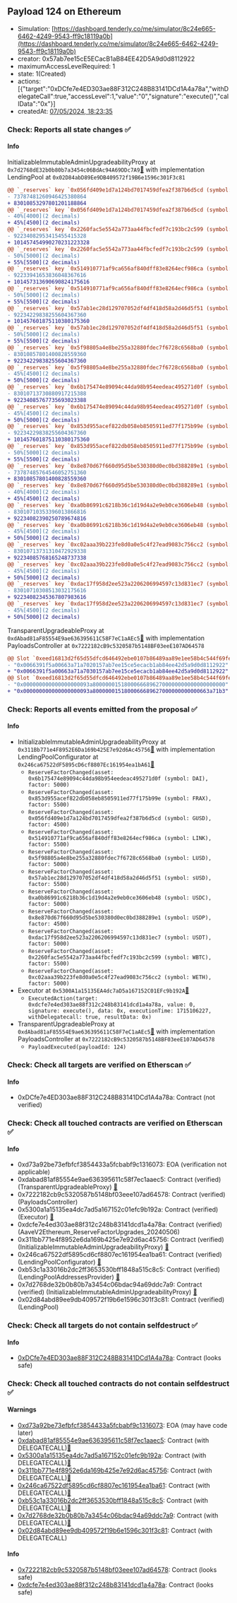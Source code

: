 ## Payload 124 on Ethereum

- Simulation: [https://dashboard.tenderly.co/me/simulator/8c24e665-6462-4249-9543-ff9c18119a0b](https://dashboard.tenderly.co/me/simulator/8c24e665-6462-4249-9543-ff9c18119a0b)
- creator: 0x57ab7ee15cE5ECacB1aB84EE42D5A9d0d8112922
- maximumAccessLevelRequired: 1
- state: 1(Created)
- actions: [{"target":"0xDCfe7e4ED303ae88F312C248B83141DCd1A4a78a","withDelegateCall":true,"accessLevel":1,"value":"0","signature":"execute()","callData":"0x"}]
- createdAt: [07/05/2024, 18:23:35](https://etherscan.io/tx/0x6716899a2df2c859488f59ecf5bb54718382a49e605d6c9fe34993f367dc3c98)

### Check: Reports all state changes :white_check_mark:

#### Info


InitializableImmutableAdminUpgradeabilityProxy at `0x7d2768dE32b0b80b7a3454c06BdAc94A69DDc7A9`[:ghost:](https://github.com/bgd-labs/aave-address-book "AaveV2Ethereum.POOL") with implementation LendingPool at `0x02D84abD89Ee9DB409572f19B6e1596c301F3c81`
```diff
@@ `_reserves` key `0x056fd409e1d7a124bd7017459dfea2f387b6d5cd (symbol: GUSD).configuration.data` @@
- 73787481260946425380864
+ 83010853297801201188864
@@ `_reserves` key `0x056fd409e1d7a124bd7017459dfea2f387b6d5cd (symbol: GUSD).configuration.data_decoded.reserveFactor` @@
- 40%[4000](2 decimals)
+ 45%[4500](2 decimals)
@@ `_reserves` key `0x2260fac5e5542a773aa44fbcfedf7c193bc2c599 (symbol: WBTC).configuration.data` @@
- 92234082953415455415328
+ 101457454990270231223328
@@ `_reserves` key `0x2260fac5e5542a773aa44fbcfedf7c193bc2c599 (symbol: WBTC).configuration.data_decoded.reserveFactor` @@
- 50%[5000](2 decimals)
+ 55%[5500](2 decimals)
@@ `_reserves` key `0x514910771af9ca656af840dff83e8264ecf986ca (symbol: LINK).configuration.data` @@
- 92233941653836048367616
+ 101457313690690824175616
@@ `_reserves` key `0x514910771af9ca656af840dff83e8264ecf986ca (symbol: LINK).configuration.data_decoded.reserveFactor` @@
- 50%[5000](2 decimals)
+ 55%[5500](2 decimals)
@@ `_reserves` key `0x57ab1ec28d129707052df4df418d58a2d46d5f51 (symbol: sUSD).configuration.data` @@
- 92234229838255604367360
+ 101457601875110380175360
@@ `_reserves` key `0x57ab1ec28d129707052df4df418d58a2d46d5f51 (symbol: sUSD).configuration.data_decoded.reserveFactor` @@
- 50%[5000](2 decimals)
+ 55%[5500](2 decimals)
@@ `_reserves` key `0x5f98805a4e8be255a32880fdec7f6728c6568ba0 (symbol: LUSD).configuration.data` @@
- 83010857801400828559360
+ 92234229838255604367360
@@ `_reserves` key `0x5f98805a4e8be255a32880fdec7f6728c6568ba0 (symbol: LUSD).configuration.data_decoded.reserveFactor` @@
- 45%[4500](2 decimals)
+ 50%[5000](2 decimals)
@@ `_reserves` key `0x6b175474e89094c44da98b954eedeac495271d0f (symbol: DAI).configuration.data` @@
- 83010713730880917215388
+ 92234085767735693023388
@@ `_reserves` key `0x6b175474e89094c44da98b954eedeac495271d0f (symbol: DAI).configuration.data_decoded.reserveFactor` @@
- 45%[4500](2 decimals)
+ 50%[5000](2 decimals)
@@ `_reserves` key `0x853d955acef822db058eb8505911ed77f175b99e (symbol: FRAX).configuration.data` @@
- 92234229838255604367360
+ 101457601875110380175360
@@ `_reserves` key `0x853d955acef822db058eb8505911ed77f175b99e (symbol: FRAX).configuration.data_decoded.reserveFactor` @@
- 50%[5000](2 decimals)
+ 55%[5500](2 decimals)
@@ `_reserves` key `0x8e870d67f660d95d5be530380d0ec0bd388289e1 (symbol: USDP).configuration.data` @@
- 73787485764546052751360
+ 83010857801400828559360
@@ `_reserves` key `0x8e870d67f660d95d5be530380d0ec0bd388289e1 (symbol: USDP).configuration.data_decoded.reserveFactor` @@
- 40%[4000](2 decimals)
+ 45%[4500](2 decimals)
@@ `_reserves` key `0xa0b86991c6218b36c1d19d4a2e9eb0ce3606eb48 (symbol: USDC).configuration.data` @@
- 83010710353396013866816
+ 92234082390250789674816
@@ `_reserves` key `0xa0b86991c6218b36c1d19d4a2e9eb0ce3606eb48 (symbol: USDC).configuration.data_decoded.reserveFactor` @@
- 45%[4500](2 decimals)
+ 50%[5000](2 decimals)
@@ `_reserves` key `0xc02aaa39b223fe8d0a0e5c4f27ead9083c756cc2 (symbol: WETH).configuration.data` @@
- 83010713731310472929338
+ 92234085768165248737338
@@ `_reserves` key `0xc02aaa39b223fe8d0a0e5c4f27ead9083c756cc2 (symbol: WETH).configuration.data_decoded.reserveFactor` @@
- 45%[4500](2 decimals)
+ 50%[5000](2 decimals)
@@ `_reserves` key `0xdac17f958d2ee523a2206206994597c13d831ec7 (symbol: USDT).configuration.data` @@
- 83010710308513032175616
+ 92234082345367807983616
@@ `_reserves` key `0xdac17f958d2ee523a2206206994597c13d831ec7 (symbol: USDT).configuration.data_decoded.reserveFactor` @@
- 45%[4500](2 decimals)
+ 50%[5000](2 decimals)
```

TransparentUpgradeableProxy at `0xdAbad81aF85554E9ae636395611C58F7eC1aAEc5`[:ghost:](https://github.com/bgd-labs/aave-address-book "GovernanceV3Ethereum.PAYLOADS_CONTROLLER") with implementation PayloadsController at `0x7222182cB9c5320587b5148BF03eeE107AD64578`
```diff
@@ Slot `0xeed16813d2f65d55dfcd646492ebe0107b86489aa89e1ee58b4c544f69fec4ae` @@
- "0x0066391f5a00663a71a7020157ab7ee15ce5ecacb1ab84ee42d5a9d0d8112922"
+ "0x0066391f5a00663a71a7030157ab7ee15ce5ecacb1ab84ee42d5a9d0d8112922"
@@ Slot `0xeed16813d2f65d55dfcd646492ebe0107b86489aa89e1ee58b4c544f69fec4af` @@
- "0x000000000000000000093a800000015180006668962700000000000000000000"
+ "0x000000000000000000093a8000000151800066689627000000000000663a71b3"
```


### Check: Reports all events emitted from the proposal :white_check_mark:

#### Info

- InitializableImmutableAdminUpgradeabilityProxy at `0x311Bb771e4F8952E6Da169b425E7e92d6Ac45756`[:ghost:](https://github.com/bgd-labs/aave-address-book "AaveV2Ethereum.POOL_CONFIGURATOR") with implementation LendingPoolConfigurator at `0x246ca67522dF5895cD6cf8807Ec161954ea1bA61`[:ghost:](https://github.com/bgd-labs/aave-address-book "AaveV2Ethereum.POOL_CONFIGURATOR_IMPL")
  - `ReserveFactorChanged(asset: 0x6b175474e89094c44da98b954eedeac495271d0f (symbol: DAI), factor: 5000)`
  - `ReserveFactorChanged(asset: 0x853d955acef822db058eb8505911ed77f175b99e (symbol: FRAX), factor: 5500)`
  - `ReserveFactorChanged(asset: 0x056fd409e1d7a124bd7017459dfea2f387b6d5cd (symbol: GUSD), factor: 4500)`
  - `ReserveFactorChanged(asset: 0x514910771af9ca656af840dff83e8264ecf986ca (symbol: LINK), factor: 5500)`
  - `ReserveFactorChanged(asset: 0x5f98805a4e8be255a32880fdec7f6728c6568ba0 (symbol: LUSD), factor: 5000)`
  - `ReserveFactorChanged(asset: 0x57ab1ec28d129707052df4df418d58a2d46d5f51 (symbol: sUSD), factor: 5500)`
  - `ReserveFactorChanged(asset: 0xa0b86991c6218b36c1d19d4a2e9eb0ce3606eb48 (symbol: USDC), factor: 5000)`
  - `ReserveFactorChanged(asset: 0x8e870d67f660d95d5be530380d0ec0bd388289e1 (symbol: USDP), factor: 4500)`
  - `ReserveFactorChanged(asset: 0xdac17f958d2ee523a2206206994597c13d831ec7 (symbol: USDT), factor: 5000)`
  - `ReserveFactorChanged(asset: 0x2260fac5e5542a773aa44fbcfedf7c193bc2c599 (symbol: WBTC), factor: 5500)`
  - `ReserveFactorChanged(asset: 0xc02aaa39b223fe8d0a0e5c4f27ead9083c756cc2 (symbol: WETH), factor: 5000)`
- Executor at `0x5300A1a15135EA4dc7aD5a167152C01EFc9b192A`[:ghost:](https://github.com/bgd-labs/aave-address-book "AaveV2Ethereum.POOL_ADMIN, AaveV2EthereumAMM.POOL_ADMIN, AaveV3Ethereum.ACL_ADMIN, GovernanceV3Ethereum.EXECUTOR_LVL_1")
  - `ExecutedAction(target: 0xdcfe7e4ed303ae88f312c248b83141dcd1a4a78a, value: 0, signature: execute(), data: 0x, executionTime: 1715106227, withDelegatecall: true, resultData: 0x)`
- TransparentUpgradeableProxy at `0xdAbad81aF85554E9ae636395611C58F7eC1aAEc5`[:ghost:](https://github.com/bgd-labs/aave-address-book "GovernanceV3Ethereum.PAYLOADS_CONTROLLER") with implementation PayloadsController at `0x7222182cB9c5320587b5148BF03eeE107AD64578`
  - `PayloadExecuted(payloadId: 124)`

### Check: Check all targets are verified on Etherscan :white_check_mark:

#### Info

- 0xDCfe7e4ED303ae88F312C248B83141DCd1A4a78a: Contract (not verified) 

### Check: Check all touched contracts are verified on Etherscan :white_check_mark:

#### Info

- 0xd73a92be73efbfcf3854433a5fcbabf9c1316073: EOA (verification not applicable)
- 0xdabad81af85554e9ae636395611c58f7ec1aaec5: Contract (verified) (TransparentUpgradeableProxy) [:ghost:](https://github.com/bgd-labs/aave-address-book "GovernanceV3Ethereum.PAYLOADS_CONTROLLER")
- 0x7222182cb9c5320587b5148bf03eee107ad64578: Contract (verified) (PayloadsController) 
- 0x5300a1a15135ea4dc7ad5a167152c01efc9b192a: Contract (verified) (Executor) [:ghost:](https://github.com/bgd-labs/aave-address-book "AaveV2Ethereum.POOL_ADMIN, AaveV2EthereumAMM.POOL_ADMIN, AaveV3Ethereum.ACL_ADMIN, GovernanceV3Ethereum.EXECUTOR_LVL_1")
- 0xdcfe7e4ed303ae88f312c248b83141dcd1a4a78a: Contract (verified) (AaveV2Ethereum_ReserveFactorUpgrades_20240506) 
- 0x311bb771e4f8952e6da169b425e7e92d6ac45756: Contract (verified) (InitializableImmutableAdminUpgradeabilityProxy) [:ghost:](https://github.com/bgd-labs/aave-address-book "AaveV2Ethereum.POOL_CONFIGURATOR")
- 0x246ca67522df5895cd6cf8807ec161954ea1ba61: Contract (verified) (LendingPoolConfigurator) [:ghost:](https://github.com/bgd-labs/aave-address-book "AaveV2Ethereum.POOL_CONFIGURATOR_IMPL")
- 0xb53c1a33016b2dc2ff3653530bff1848a515c8c5: Contract (verified) (LendingPoolAddressesProvider) [:ghost:](https://github.com/bgd-labs/aave-address-book "AaveV2Ethereum.POOL_ADDRESSES_PROVIDER")
- 0x7d2768de32b0b80b7a3454c06bdac94a69ddc7a9: Contract (verified) (InitializableImmutableAdminUpgradeabilityProxy) [:ghost:](https://github.com/bgd-labs/aave-address-book "AaveV2Ethereum.POOL")
- 0x02d84abd89ee9db409572f19b6e1596c301f3c81: Contract (verified) (LendingPool) 

### Check: Check all targets do not contain selfdestruct :white_check_mark:

#### Info

- [0xDCfe7e4ED303ae88F312C248B83141DCd1A4a78a](https://etherscan.io/address/0xDCfe7e4ED303ae88F312C248B83141DCd1A4a78a): Contract (looks safe)

### Check: Check all touched contracts do not contain selfdestruct :white_check_mark:

#### Warnings

- [0xd73a92be73efbfcf3854433a5fcbabf9c1316073](https://etherscan.io/address/0xd73a92be73efbfcf3854433a5fcbabf9c1316073): EOA (may have code later)
- [0xdabad81af85554e9ae636395611c58f7ec1aaec5](https://etherscan.io/address/0xdabad81af85554e9ae636395611c58f7ec1aaec5): Contract (with DELEGATECALL)[:ghost:](https://github.com/bgd-labs/aave-address-book "GovernanceV3Ethereum.PAYLOADS_CONTROLLER")
- [0x5300a1a15135ea4dc7ad5a167152c01efc9b192a](https://etherscan.io/address/0x5300a1a15135ea4dc7ad5a167152c01efc9b192a): Contract (with DELEGATECALL)[:ghost:](https://github.com/bgd-labs/aave-address-book "AaveV2Ethereum.POOL_ADMIN, AaveV2EthereumAMM.POOL_ADMIN, AaveV3Ethereum.ACL_ADMIN, GovernanceV3Ethereum.EXECUTOR_LVL_1")
- [0x311bb771e4f8952e6da169b425e7e92d6ac45756](https://etherscan.io/address/0x311bb771e4f8952e6da169b425e7e92d6ac45756): Contract (with DELEGATECALL)[:ghost:](https://github.com/bgd-labs/aave-address-book "AaveV2Ethereum.POOL_CONFIGURATOR")
- [0x246ca67522df5895cd6cf8807ec161954ea1ba61](https://etherscan.io/address/0x246ca67522df5895cd6cf8807ec161954ea1ba61): Contract (with DELEGATECALL)[:ghost:](https://github.com/bgd-labs/aave-address-book "AaveV2Ethereum.POOL_CONFIGURATOR_IMPL")
- [0xb53c1a33016b2dc2ff3653530bff1848a515c8c5](https://etherscan.io/address/0xb53c1a33016b2dc2ff3653530bff1848a515c8c5): Contract (with DELEGATECALL)[:ghost:](https://github.com/bgd-labs/aave-address-book "AaveV2Ethereum.POOL_ADDRESSES_PROVIDER")
- [0x7d2768de32b0b80b7a3454c06bdac94a69ddc7a9](https://etherscan.io/address/0x7d2768de32b0b80b7a3454c06bdac94a69ddc7a9): Contract (with DELEGATECALL)[:ghost:](https://github.com/bgd-labs/aave-address-book "AaveV2Ethereum.POOL")
- [0x02d84abd89ee9db409572f19b6e1596c301f3c81](https://etherscan.io/address/0x02d84abd89ee9db409572f19b6e1596c301f3c81): Contract (with DELEGATECALL)

#### Info

- [0x7222182cb9c5320587b5148bf03eee107ad64578](https://etherscan.io/address/0x7222182cb9c5320587b5148bf03eee107ad64578): Contract (looks safe)
- [0xdcfe7e4ed303ae88f312c248b83141dcd1a4a78a](https://etherscan.io/address/0xdcfe7e4ed303ae88f312c248b83141dcd1a4a78a): Contract (looks safe)

